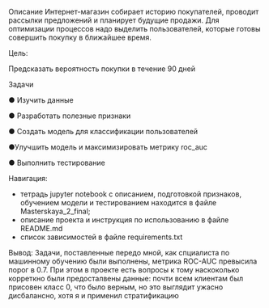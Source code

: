Описание
Интернет-магазин собирает историю покупателей, проводит рассылки предложений и
планирует будущие продажи. Для оптимизации процессов надо выделить пользователей,
которые готовы совершить покупку в ближайшее время.

Цель:

Предсказать вероятность покупки в течение 90 дней

Задачи

● Изучить данные

● Разработать полезные признаки

● Создать модель для классификации пользователей

●Улучшить модель и максимизировать метрику roc_auc

● Выполнить тестирование

Навигация:

- тетрадь jupyter notebook с описанием, подготовкой признаков, обучением модели и
тестированием находится в файле Masterskaya_2_final;
- описание проекта и инструкция по использованию в файле README.md
- список зависимостей в файле requirements.txt


Вывод:
Задачи, поставленные передо мной, как спциалиста по машинному обучению были выполнены, метрика ROC-AUC превысила порог в 0.7. При этом в проекте есть вопросы к тому наскоколько корреткно были предосталвены данные: почти всем клиентам был присовен класс 0, что было верным, но это выглядит ужасно дисбалансно, хотя я и применил стратификацию

